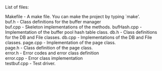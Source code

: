 List of files:

Makefile - A make file. You can make the project by typing `make'.  
buf.h - Class definitions for the buffer manager  
buf.cpp - Skeleton implementations of the methods. 
bufHash.cpp - Implementation of the buffer pool hash table class. 
db.h - Class definitions for the DB and File classes. 
db.cpp - Implementations of the DB and File classes. 
page.cpp - Implementation of the page class.  
page.h - Class definition of the page class.  
error.h - Error codes and error class definition  
error.cpp - Error class implementation  
testbuf.cpp - Test driver.  

